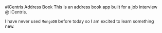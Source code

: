 #iCentris Address Book
This is an address book app built for a job interview @ iCentris.

I have never used `MongoDB` before today so I am excited to learn something new.
